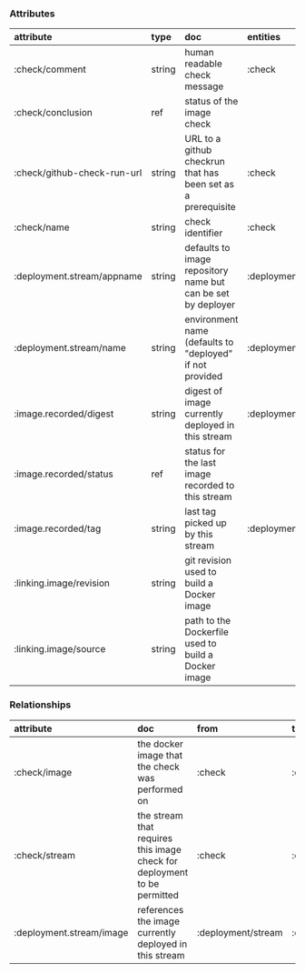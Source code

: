 ### Attributes
| attribute | type | doc | entities |
| :---- | :---- | :---- | :----- |
| :check/comment | string | human readable check message | :check |
| :check/conclusion | ref | status of the image check |  |
| :check/github-check-run-url | string | URL to a github checkrun that has been set as a prerequisite | :check |
| :check/name | string | check identifier | :check |
| :deployment.stream/appname | string | defaults to image repository name but can be set by deployer | :deployment/stream |
| :deployment.stream/name | string | environment name (defaults to "deployed" if not provided | :deployment/stream |
| :image.recorded/digest | string | digest of image currently deployed in this stream | :deployment/stream |
| :image.recorded/status | ref | status for the last image recorded to this stream |  |
| :image.recorded/tag | string | last tag picked up by this stream | :deployment/stream |
| :linking.image/revision | string | git revision used to build a Docker image |  |
| :linking.image/source | string | path to the Dockerfile used to build a Docker image |  |

### Relationships

| attribute | doc | from | to |
| :---- | :---- | :---- | :----- |
| :check/image | the docker image that the check was performed on | :check | :docker/image |
| :check/stream | the stream that requires this image check for deployment to be permitted | :check | :deployment/stream |
| :deployment.stream/image | references the image currently deployed in this stream | :deployment/stream | :docker/image |